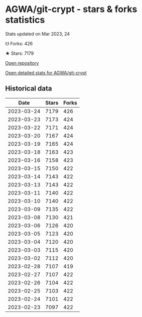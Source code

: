 # AGWA/git-crypt - stars & forks statistics

Stats updated on Mar 2023, 24

☋ Forks: 426

★ Stars: 7179

[Open repository](https://github.com/AGWA/git-crypt)

[Open detailed stats for AGWA/git-crypt](https://reviewgithub.com/rep/AGWA/git-crypt)

## Historical data
| Date | Stars | Forks |
|------|-------|-------|
| 2023-03-24 | 7179 | 426 | 
| 2023-03-23 | 7173 | 424 | 
| 2023-03-22 | 7171 | 424 | 
| 2023-03-20 | 7167 | 424 | 
| 2023-03-19 | 7165 | 424 | 
| 2023-03-18 | 7163 | 423 | 
| 2023-03-16 | 7158 | 423 | 
| 2023-03-15 | 7150 | 422 | 
| 2023-03-14 | 7143 | 422 | 
| 2023-03-13 | 7143 | 422 | 
| 2023-03-11 | 7140 | 422 | 
| 2023-03-10 | 7140 | 422 | 
| 2023-03-09 | 7135 | 422 | 
| 2023-03-08 | 7130 | 421 | 
| 2023-03-06 | 7126 | 420 | 
| 2023-03-05 | 7123 | 420 | 
| 2023-03-04 | 7120 | 420 | 
| 2023-03-03 | 7115 | 420 | 
| 2023-03-02 | 7112 | 420 | 
| 2023-02-28 | 7107 | 419 | 
| 2023-02-27 | 7107 | 422 | 
| 2023-02-26 | 7104 | 422 | 
| 2023-02-25 | 7103 | 422 | 
| 2023-02-24 | 7101 | 422 | 
| 2023-02-23 | 7097 | 422 | 

